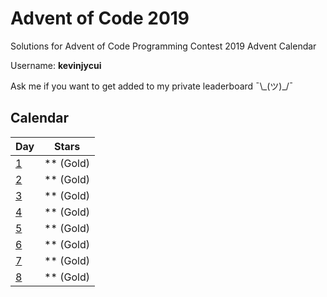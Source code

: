 # Advent of Code 2019
Solutions for Advent of Code Programming Contest 2019 Advent Calendar

Username: **kevinjycui**

Ask me if you want to get added to my private leaderboard ¯\\\_(ツ)\_/¯

## Calendar

| Day  | Stars |
| ------------- | ------------- |
| [1](https://github.com/kevinjycui/advent-of-code-2019/tree/master/day%2001)  | ** (Gold)  |
| [2](https://github.com/kevinjycui/advent-of-code-2019/tree/master/day%2002)  | ** (Gold)  |
| [3](https://github.com/kevinjycui/advent-of-code-2019/tree/master/day%2003)  | ** (Gold)  |
| [4](https://github.com/kevinjycui/advent-of-code-2019/tree/master/day%2004)  | ** (Gold)  |
| [5](https://github.com/kevinjycui/advent-of-code-2019/tree/master/day%2005)  | ** (Gold)  |
| [6](https://github.com/kevinjycui/advent-of-code-2019/tree/master/day%2006)  | ** (Gold)  |
| [7](https://github.com/kevinjycui/advent-of-code-2019/tree/master/day%2007)  | ** (Gold)  |
| [8](https://github.com/kevinjycui/advent-of-code-2019/tree/master/day%2008)  | ** (Gold)  |
